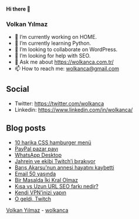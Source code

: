 #### Hi there 👋

### Volkan Yılmaz

- 🔭 I’m currently working on HOME.
- 🌱 I’m currently learning Python.
- 👯 I’m looking to collaborate on WordPress.
- 🤔 I’m looking for help with SEO.
- 💬 Ask me about https://wolkanca.com.tr/
- 📫 How to reach me: wolkanca@gmail.com

## Social
- Twitter: https://twitter.com/wolkanca
- Linkedin: https://www.linkedin.com/in/wolkanca/



## Blog posts
<!-- BLOG-POST-LIST:START -->
- [10 harika CSS hamburger menü](https://wolkanca.com.tr/10-harika-css-hamburger-menu/)
- [PayPal pazar payı](https://wolkanca.com.tr/paypal-pazar-payi/)
- [WhatsApp Desktop](https://wolkanca.com.tr/whatsapp-desktop/)
- [Jahrein ve ekibi Twitch’i bırakıyor](https://wolkanca.com.tr/jahrein-ve-ekibi-twitchi-birakiyor/)
- [Barış Akarsu’nun annesi hayatını kaybetti](https://wolkanca.com.tr/baris-akarsunun-annesi-hayatini-kaybetti/)
- [Email 50 yaşında](https://wolkanca.com.tr/email-50-yasinda/)
- [Bir Masalda İki Kral Olmaz](https://wolkanca.com.tr/bir-masalda-iki-kral-olmaz/)
- [Kısa vs Uzun URL SEO farkı nedir?](https://wolkanca.com.tr/kisa-vs-uzun-url-seo-farki-nedir/)
- [Kendi VPN’inizi yapın](https://wolkanca.com.tr/kendi-vpninizi-yapin/)
- [O geldi, Twitch](https://wolkanca.com.tr/o-geldi-twitch/)
<!-- BLOG-POST-LIST:END -->


[Volkan Yılmaz](https://volkanyilmaz.com.tr/) - [wolkanca](https://wolkanca.com.tr/)
